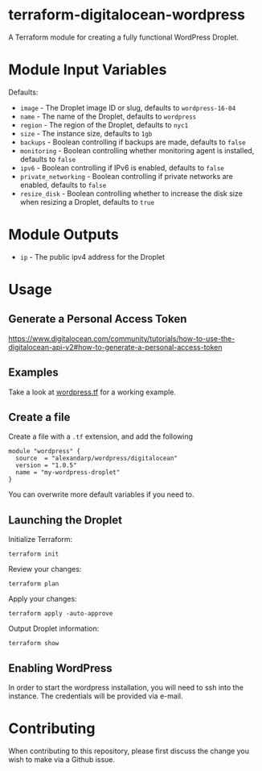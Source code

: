 # terraform-digitalocean-wordpress

A Terraform module for creating a fully functional WordPress Droplet.

# Module Input Variables

Defaults:

* `image` - The Droplet image ID or slug, defaults to `wordpress-16-04`
* `name` - The name of the Droplet, defaults to `wordpress`
* `region` - The region of the Droplet, defaults to `nyc1`
* `size` - The instance size, defaults to `1gb`
* `backups` - Boolean controlling if backups are made, defaults to `false`
* `monitoring` - Boolean controlling whether monitoring agent is installed, defaults to `false`
* `ipv6` - Boolean controlling if IPv6 is enabled, defaults to `false`
* `private_networking` - Boolean controlling if private networks are enabled, defaults to `false`
* `resize_disk` - Boolean controlling whether to increase the disk size when resizing a Droplet, defaults to `true`

# Module Outputs

* `ip` - The public ipv4 address for the Droplet

# Usage

## Generate a Personal Access Token

https://www.digitalocean.com/community/tutorials/how-to-use-the-digitalocean-api-v2#how-to-generate-a-personal-access-token

## Examples

Take a look at [wordpress.tf](./examples/wordpress.tf) for a working example.

## Create a file

Create a file with a `.tf` extension, and add the following

```
module "wordpress" {
  source  = "alexandarp/wordpress/digitalocean"
  version = "1.0.5"
  name = "my-wordpress-droplet"
}
```

You can overwrite more default variables if you need to.

## Launching the Droplet

Initialize Terraform:

```
terraform init
```

Review your changes:

```
terraform plan
```

Apply your changes:

```
terraform apply -auto-approve
```

Output Droplet information:

```
terraform show
```

## Enabling WordPress

In order to start the wordpress installation, you will need to ssh into the instance. The credentials will be provided via e-mail.

# Contributing

When contributing to this repository, please first discuss the change you wish to make via a Github issue.
